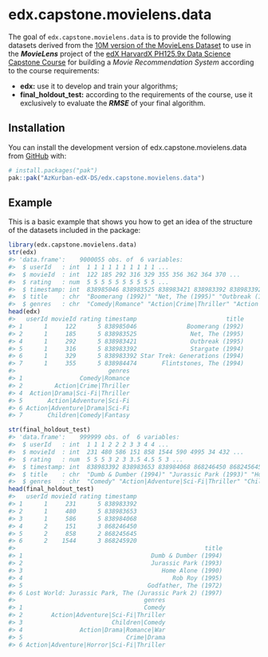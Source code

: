 
<!-- README.md is generated from README.Rmd. Please edit that file -->

# edx.capstone.movielens.data

<!-- badges: start -->
<!-- badges: end -->

The goal of `edx.capstone.movielens.data` is to provide the following
datasets derived from the [10M version of the MovieLens
Dataset](http://grouplens.org/datasets/movielens/10m/) to use in the
***MovieLens*** project of the [edX HarvardX PH125.9x Data Science
Capstone
Course](https://learning.edx.org/course/course-v1:HarvardX+PH125.9x+3T2024/home)
for building a *Movie Recommendation System* according to the course
requirements:

- **edx:** use it to develop and train your algorithms;
- **final_holdout_test:** according to the requirements of the course,
  use it exclusively to evaluate the ***RMSE*** of your final algorithm.

## Installation

You can install the development version of edx.capstone.movielens.data
from [GitHub](https://github.com/) with:

``` r
# install.packages("pak")
pak::pak("AzKurban-edX-DS/edx.capstone.movielens.data")
```

## Example

This is a basic example that shows you how to get an idea of the
structure of the datasets included in the package:

``` r
library(edx.capstone.movielens.data)
str(edx)
#> 'data.frame':    9000055 obs. of  6 variables:
#>  $ userId   : int  1 1 1 1 1 1 1 1 1 1 ...
#>  $ movieId  : int  122 185 292 316 329 355 356 362 364 370 ...
#>  $ rating   : num  5 5 5 5 5 5 5 5 5 5 ...
#>  $ timestamp: int  838985046 838983525 838983421 838983392 838983392 838984474 838983653 838984885 838983707 838984596 ...
#>  $ title    : chr  "Boomerang (1992)" "Net, The (1995)" "Outbreak (1995)" "Stargate (1994)" ...
#>  $ genres   : chr  "Comedy|Romance" "Action|Crime|Thriller" "Action|Drama|Sci-Fi|Thriller" "Action|Adventure|Sci-Fi" ...
head(edx)
#>   userId movieId rating timestamp                         title
#> 1      1     122      5 838985046              Boomerang (1992)
#> 2      1     185      5 838983525               Net, The (1995)
#> 4      1     292      5 838983421               Outbreak (1995)
#> 5      1     316      5 838983392               Stargate (1994)
#> 6      1     329      5 838983392 Star Trek: Generations (1994)
#> 7      1     355      5 838984474       Flintstones, The (1994)
#>                          genres
#> 1                Comedy|Romance
#> 2         Action|Crime|Thriller
#> 4  Action|Drama|Sci-Fi|Thriller
#> 5       Action|Adventure|Sci-Fi
#> 6 Action|Adventure|Drama|Sci-Fi
#> 7       Children|Comedy|Fantasy

str(final_holdout_test)
#> 'data.frame':    999999 obs. of  6 variables:
#>  $ userId   : int  1 1 1 2 2 2 3 3 4 4 ...
#>  $ movieId  : int  231 480 586 151 858 1544 590 4995 34 432 ...
#>  $ rating   : num  5 5 5 3 2 3 3.5 4.5 5 3 ...
#>  $ timestamp: int  838983392 838983653 838984068 868246450 868245645 868245920 1136075494 1133571200 844416936 844417070 ...
#>  $ title    : chr  "Dumb & Dumber (1994)" "Jurassic Park (1993)" "Home Alone (1990)" "Rob Roy (1995)" ...
#>  $ genres   : chr  "Comedy" "Action|Adventure|Sci-Fi|Thriller" "Children|Comedy" "Action|Drama|Romance|War" ...
head(final_holdout_test)
#>   userId movieId rating timestamp
#> 1      1     231      5 838983392
#> 2      1     480      5 838983653
#> 3      1     586      5 838984068
#> 4      2     151      3 868246450
#> 5      2     858      2 868245645
#> 6      2    1544      3 868245920
#>                                                     title
#> 1                                    Dumb & Dumber (1994)
#> 2                                    Jurassic Park (1993)
#> 3                                       Home Alone (1990)
#> 4                                          Rob Roy (1995)
#> 5                                   Godfather, The (1972)
#> 6 Lost World: Jurassic Park, The (Jurassic Park 2) (1997)
#>                                    genres
#> 1                                  Comedy
#> 2        Action|Adventure|Sci-Fi|Thriller
#> 3                         Children|Comedy
#> 4                Action|Drama|Romance|War
#> 5                             Crime|Drama
#> 6 Action|Adventure|Horror|Sci-Fi|Thriller
```
